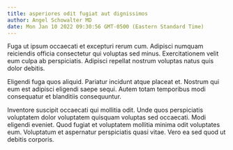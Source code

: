 ```yaml
---
title: asperiores odit fugiat aut dignissimos
author: Angel Schowalter MD
date: Mon Jan 10 2022 09:30:56 GMT-0500 (Eastern Standard Time)
---
```

Fuga ut ipsum occaecati et excepturi rerum cum. Adipisci numquam reiciendis officia consectetur qui voluptas sed minus. Exercitationem velit eum culpa ab perspiciatis. Adipisci repellat nostrum voluptas natus quis dolor debitis.

 Eligendi fuga quos aliquid. Pariatur incidunt atque placeat et. Nostrum qui eum est adipisci eligendi saepe sequi. Autem totam temporibus modi consequatur et blanditiis consequuntur.

 Inventore suscipit occaecati qui mollitia odit. Unde quos perspiciatis voluptatem dolor voluptatem quisquam voluptas sed occaecati. Modi eligendi eveniet. Quod fugiat et voluptatem mollitia minima odit voluptates eum. Voluptatum et aspernatur perspiciatis quasi vitae. Vero ea sed quod ut debitis corporis.